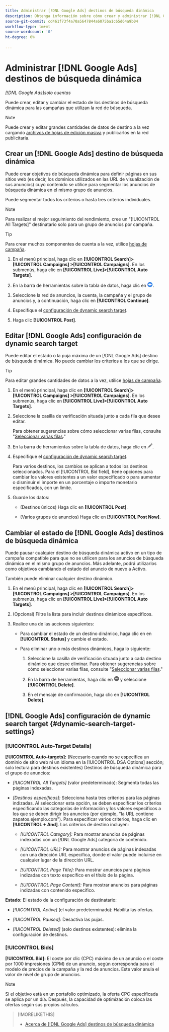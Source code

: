 ```yaml
---
title: Administrar [!DNL Google Ads] destinos de búsqueda dinámica
description: Obtenga información sobre cómo crear y administrar [!DNL Google Ads] destinos de búsqueda dinámica.
source-git-commit: cd461f73f4a70a5647844a6075ba1c65d64a9b04
workflow-type: tm+mt
source-wordcount: '0'
ht-degree: 0%

---
```


# Administrar [!DNL Google Ads] destinos de búsqueda dinámica

*[!DNL Google Ads]solo cuentas*

Puede crear, editar y cambiar el estado de los destinos de búsqueda dinámica para las campañas que utilizan la red de búsqueda.

>[!NOTE]
>
>Puede crear y editar grandes cantidades de datos de destino a la vez cargando [archivos de hojas de edición masiva](/help/search-social-commerce/campaign-management/bulksheets/bulksheet-about.md) y publicarlos en la red publicitaria.

## Crear un [!DNL Google Ads] destino de búsqueda dinámica

Puede crear objetivos de búsqueda dinámica para definir páginas en sus sitios web (es decir, los dominios utilizados en las URL de visualización de sus anuncios) cuyo contenido se utilice para segmentar los anuncios de búsqueda dinámica en el mismo grupo de anuncios.

Puede segmentar todos los criterios o hasta tres criterios individuales.

>[!NOTE]
>
>Para realizar el mejor seguimiento del rendimiento, cree un &quot;[!UICONTROL All Targets]&quot; destinatario solo para un grupo de anuncios por campaña.

>[!TIP]
>
>Para crear muchos componentes de cuenta a la vez, utilice [hojas de campaña](/help/search-social-commerce/campaign-management/bulksheets/bulksheet-about.md).

1. En el menú principal, haga clic en **[!UICONTROL Search]> [!UICONTROL Campaigns] >[!UICONTROL Campaigns]**. En los submenús, haga clic en **[!UICONTROL Live]>[!UICONTROL Auto Targets]**.

1. En la barra de herramientas sobre la tabla de datos, haga clic en ![Crear](/help/search-social-commerce/assets/add.png "Crear").

1. Seleccione la red de anuncios, la cuenta, la campaña y el grupo de anuncios y, a continuación, haga clic en **[!UICONTROL Continue]**.

1. Especifique el [configuración de dynamic search target](#dynamic-search-target-settings).

1. Haga clic **[!UICONTROL Post]**.

## Editar [!DNL Google Ads] configuración de dynamic search target

Puede editar el estado o la puja máxima de un [!DNL Google Ads] destino de búsqueda dinámica. No puede cambiar los criterios a los que se dirige.

>[!TIP]
>
>Para editar grandes cantidades de datos a la vez, utilice [hojas de campaña](/help/search-social-commerce/campaign-management/bulksheets/bulksheet-about.md).

1. En el menú principal, haga clic en **[!UICONTROL Search]> [!UICONTROL Campaigns] >[!UICONTROL Campaigns]**. En los submenús, haga clic en **[!UICONTROL Live]>[!UICONTROL Auto Targets]**.

1. Seleccione la casilla de verificación situada junto a cada fila que desee editar.

   Para obtener sugerencias sobre cómo seleccionar varias filas, consulte &quot;[Seleccionar varias filas](/help/search-social-commerce/common-tasks/navigation-editing-selection/multiple-rows-select.md).&quot;

1. En la barra de herramientas sobre la tabla de datos, haga clic en ![Editar](/help/search-social-commerce/assets/edit.png "Editar").

1. Especifique el [configuración de dynamic search target](#dynamic-search-target-settings).

   Para varios destinos, los cambios se aplican a todos los destinos seleccionados. Para el [!UICONTROL Bid field], tiene opciones para cambiar los valores existentes a un valor especificado o para aumentar o disminuir el importe en un porcentaje o importe monetario especificados, con un límite.

1. Guarde los datos:

   * (Destinos únicos) Haga clic en **[!UICONTROL Post]**.

   * (Varios grupos de anuncios) Haga clic en **[!UICONTROL Post Now]**.

## Cambiar el estado de [!DNL Google Ads] destinos de búsqueda dinámica

Puede pausar cualquier destino de búsqueda dinámica activo en un tipo de campaña compatible para que no se utilicen para los anuncios de búsqueda dinámica en el mismo grupo de anuncios. Más adelante, podrá utilizarlos como objetivos cambiando el estado del anuncio de nuevo a Activo.

También puede eliminar cualquier destino dinámico.

1. En el menú principal, haga clic en **[!UICONTROL Search]> [!UICONTROL Campaigns] >[!UICONTROL Campaigns]**. En los submenús, haga clic en **[!UICONTROL Live]>[!UICONTROL Auto Targets]**.

1. (Opcional) Filtre la lista para incluir destinos dinámicos específicos.

1. Realice una de las acciones siguientes:

   * Para cambiar el estado de un destino dinámico, haga clic en en **[!UICONTROL Status]** y cambie el estado.

   * Para eliminar uno o más destinos dinámicos, haga lo siguiente:

      1. Seleccione la casilla de verificación situada junto a cada destino dinámico que desee eliminar.
      Para obtener sugerencias sobre cómo seleccionar varias filas, consulte &quot;[Seleccionar varias filas](/help/search-social-commerce/common-tasks/navigation-editing-selection/multiple-rows-select.md).&quot;

      1. En la barra de herramientas, haga clic en ![Más](/help/search-social-commerce/assets/more.png "Más") y seleccione **[!UICONTROL Delete]**.

      1. En el mensaje de confirmación, haga clic en **[!UICONTROL Delete]**.


## [!DNL Google Ads] configuración de dynamic search target {#dynamic-search-target-settings}

### [!UICONTROL Auto-Target Details]

**[!UICONTROL Auto-targets]:** (Necesario cuando no se especifica un dominio de sitio web ni un idioma en la [!UICONTROL DSA Options] sección; solo lectura para destinos existentes) Destinos de búsqueda dinámica para el grupo de anuncios:

* *[!UICONTROL All Targets]* (valor predeterminado): Segmenta todas las páginas indexadas.

* *\[Destinos específicos\]:* Selecciona hasta tres criterios para las páginas indizadas. Al seleccionar esta opción, se deben especificar los criterios especificando las categorías de información y los valores específicos a los que se deben dirigir los anuncios (por ejemplo, &quot;la URL contiene zapatos.ejemplo.com&quot;). Para especificar varios criterios, haga clic en **[!UICONTROL + And]**. Los criterios de destino incluyen:

   * *[!UICONTROL Category]:* Para mostrar anuncios de páginas indexadas con un [!DNL Google Ads] categoría de contenido.

   * *[!UICONTROL URL]:* Para mostrar anuncios de páginas indexadas con una dirección URL específica, donde el valor puede incluirse en cualquier lugar de la dirección URL.

   * *[!UICONTROL Page Title]:* Para mostrar anuncios para páginas indizadas con texto específico en el título de la página.

   * *[!UICONTROL Page Content]:* Para mostrar anuncios para páginas indizadas con contenido específico.

**Estado:** El estado de la configuración de destinatario:

* *[!UICONTROL Active]* (el valor predeterminado): Habilita las ofertas.

* *[!UICONTROL Paused]:* Desactiva las pujas.

* *[!UICONTROL Deleted]* (solo destinos existentes): elimina la configuración de destinos.

### [!UICONTROL Bids]

**[!UICONTROL Bid]:** El coste por clic (CPC) máximo de un anuncio o el coste por 1000 impresiones (CPM) de un anuncio, según corresponda para el modelo de precios de la campaña y la red de anuncios. Este valor anula el valor de nivel de grupo de anuncios.

>[!NOTE]
>
>Si el objetivo está en un portafolio optimizado, la oferta CPC especificada se aplica por un día. Después, la capacidad de optimización coloca las ofertas según sus propios cálculos.

>[!MORELIKETHIS]
>
>* [Acerca de [!DNL Google Ads] destinos de búsqueda dinámica](dynamic-search-target-about.md)

